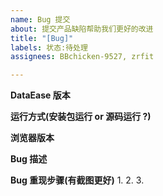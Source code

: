 ```yaml
---
name: Bug 提交
about: 提交产品缺陷帮助我们更好的改进
title: "[Bug]"
labels: 状态:待处理
assignees: BBchicken-9527, zrfit

---
```


**DataEase 版本**


**运行方式(安装包运行 or 源码运行 ?)**


**浏览器版本**


**Bug 描述**


**Bug 重现步骤(有截图更好)**
1.
2.
3.

